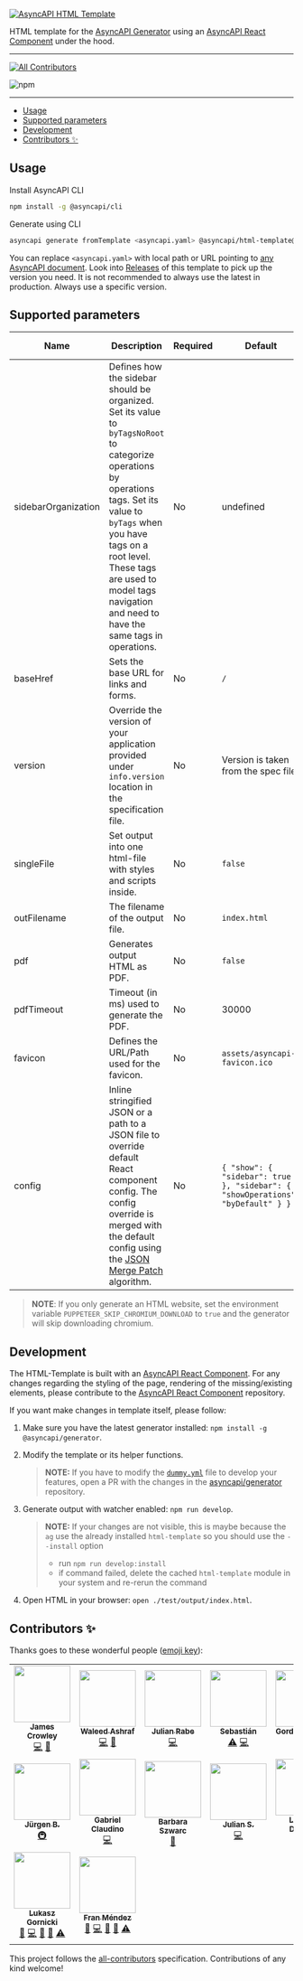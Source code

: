 [![AsyncAPI HTML Template](assets/github-repobanner-htmltemp.png)](https://www.asyncapi.com)

HTML template for the [AsyncAPI Generator](https://github.com/asyncapi/generator) using an [AsyncAPI React Component](https://github.com/asyncapi/asyncapi-react) under the hood.

---

<!-- ALL-CONTRIBUTORS-BADGE:START - Do not remove or modify this section -->
[![All Contributors](https://img.shields.io/badge/all_contributors-16-orange.svg?style=flat-square)](#contributors-)
<!-- ALL-CONTRIBUTORS-BADGE:END -->
![npm](https://img.shields.io/npm/dm/@asyncapi/html-template?style=flat-square)

---

<!-- toc is generated with GitHub Actions do not remove toc markers -->

<!-- toc -->

- [Usage](#usage)
- [Supported parameters](#supported-parameters)
- [Development](#development)
- [Contributors ✨](#contributors-)

<!-- tocstop -->

## Usage

Install AsyncAPI CLI

```bash
npm install -g @asyncapi/cli
```

Generate using CLI

```bash
asyncapi generate fromTemplate <asyncapi.yaml> @asyncapi/html-template@0.28.0
```

You can replace `<asyncapi.yaml>` with local path or URL pointing to [any AsyncAPI document](https://raw.githubusercontent.com/asyncapi/spec/master/examples/streetlights-kafka.yml).
Look into [Releases](/asyncapi/html-template/releases) of this template to pick up the version you need. It is not recommended to always use the latest in production. Always use a specific version.

## Supported parameters

| Name | Description | Required | Default | Allowed values | Example |
|---|---|---|---|---|---|
| sidebarOrganization | Defines how the sidebar should be organized. Set its value to `byTagsNoRoot` to categorize operations by operations tags. Set its value to `byTags` when you have tags on a root level. These tags are used to model tags navigation and need to have the same tags in operations. | No | undefined | `byTags`, `byTagsNoRoot` | `byTagsNoRoot` |
| baseHref | Sets the base URL for links and forms. | No | `/` | *Any* | `/docs` |
| version | Override the version of your application provided under `info.version` location in the specification file. | No | Version is taken from the spec file. | *Any* ([See Semver versioning](https://semver.org/)) | `1.0.0` |
| singleFile | Set output into one html-file with styles and scripts inside. | No | `false` | `true`,`false` | `true` |
| outFilename | The filename of the output file. | No | `index.html` | *Any* | `asyncapi.html` |
| pdf | Generates output HTML as PDF. | No | `false` | `true`, `false` | `true` |
| pdfTimeout | Timeout (in ms) used to generate the PDF. | No | 30000 | >=0 | 1000 |
| favicon | Defines the URL/Path used for the favicon. | No | `assets/asyncapi-favicon.ico` | Any valid favicon URL/Path. | `"https://studio.asyncapi.com/favicon.ico"` |
| config | Inline stringified JSON or a path to a JSON file to override default React component config. The config override is merged with the default config using the [JSON Merge Patch](https://tools.ietf.org/html/rfc7386) algorithm. | No | `{ "show": { "sidebar": true }, "sidebar": { "showOperations": "byDefault" } }` | [JSON config for the React component](https://github.com/asyncapi/asyncapi-react/blob/next/docs/configuration/config-modification.md#definition) | `{"show":{"sidebar":false}}` |

> **NOTE**: If you only generate an HTML website, set the environment variable `PUPPETEER_SKIP_CHROMIUM_DOWNLOAD` to `true` and the generator will skip downloading chromium.

## Development

The HTML-Template is built with an [AsyncAPI React Component](https://github.com/asyncapi/asyncapi-react). For any changes regarding the styling of the page, rendering of the missing/existing elements, please contribute to the [AsyncAPI React Component](https://github.com/asyncapi/asyncapi-react) repository.

If you want make changes in template itself, please follow:

1. Make sure you have the latest generator installed: `npm install -g @asyncapi/generator`.
1. Modify the template or its helper functions. 

    >**NOTE:** If you have to modify the [`dummy.yml`](https://github.com/asyncapi/generator/blob/master/test/docs/dummy.yml) file to develop your features, open a PR with the changes in the [asyncapi/generator](https://github.com/asyncapi/generator) repository.

1. Generate output with watcher enabled: `npm run develop`.
   
   >**NOTE:** If your changes are not visible, this is maybe because the `ag` use the already installed `html-template` so you should use the `--install` option
   > * run `npm run develop:install`
   > * if command failed, delete the cached `html-template` module in your system and re-rerun the command
   
1. Open HTML in your browser: `open ./test/output/index.html`.

## Contributors ✨

Thanks goes to these wonderful people ([emoji key](https://allcontributors.org/docs/en/emoji-key)):

<!-- ALL-CONTRIBUTORS-LIST:START - Do not remove or modify this section -->
<!-- prettier-ignore-start -->
<!-- markdownlint-disable -->
<table>
  <tr>
    <td align="center"><a href="https://www.jamescrowley.net"><img src="https://avatars1.githubusercontent.com/u/509533?v=4?s=100" width="100px;" alt=""/><br /><sub><b>James Crowley</b></sub></a><br /><a href="https://github.com/asyncapi/html-template/commits?author=jamescrowley" title="Code">💻</a> <a href="https://github.com/asyncapi/html-template/issues?q=author%3Ajamescrowley" title="Bug reports">🐛</a></td>
    <td align="center"><a href="https://waleedashraf.me/"><img src="https://avatars0.githubusercontent.com/u/8335457?v=4?s=100" width="100px;" alt=""/><br /><sub><b>Waleed Ashraf</b></sub></a><br /><a href="https://github.com/asyncapi/html-template/commits?author=WaleedAshraf" title="Code">💻</a> <a href="https://github.com/asyncapi/html-template/issues?q=author%3AWaleedAshraf" title="Bug reports">🐛</a></td>
    <td align="center"><a href="https://deltaeight.de"><img src="https://avatars1.githubusercontent.com/u/19175262?v=4?s=100" width="100px;" alt=""/><br /><sub><b>Julian Rabe</b></sub></a><br /><a href="https://github.com/asyncapi/html-template/commits?author=schw4rzlicht" title="Code">💻</a></td>
    <td align="center"><a href="https://github.com/sebastian-palma"><img src="https://avatars2.githubusercontent.com/u/11888191?v=4?s=100" width="100px;" alt=""/><br /><sub><b>Sebastián</b></sub></a><br /><a href="https://github.com/asyncapi/html-template/commits?author=sebastian-palma" title="Tests">⚠️</a> <a href="https://github.com/asyncapi/html-template/commits?author=sebastian-palma" title="Code">💻</a></td>
    <td align="center"><a href="https://github.com/GordeevArt"><img src="https://avatars2.githubusercontent.com/u/2003488?v=4?s=100" width="100px;" alt=""/><br /><sub><b>Gordeev Artem</b></sub></a><br /><a href="https://github.com/asyncapi/html-template/commits?author=GordeevArt" title="Code">💻</a></td>
    <td align="center"><a href="https://sa.watz.ky"><img src="https://avatars2.githubusercontent.com/u/7246741?v=4?s=100" width="100px;" alt=""/><br /><sub><b>Mitchell Sawatzky</b></sub></a><br /><a href="https://github.com/asyncapi/html-template/commits?author=bufutda" title="Code">💻</a></td>
    <td align="center"><a href="https://github.com/HashTalmiz"><img src="https://avatars0.githubusercontent.com/u/55018280?v=4?s=100" width="100px;" alt=""/><br /><sub><b>Talmiz Ahmed</b></sub></a><br /><a href="https://github.com/asyncapi/html-template/commits?author=HashTalmiz" title="Code">💻</a></td>
  </tr>
  <tr>
    <td align="center"><a href="https://www.linkedin.com/in/jbreitenbaumer/"><img src="https://avatars3.githubusercontent.com/u/683438?v=4?s=100" width="100px;" alt=""/><br /><sub><b>Jürgen B.</b></sub></a><br /><a href="#infra-juergenbr" title="Infrastructure (Hosting, Build-Tools, etc)">🚇</a></td>
    <td align="center"><a href="https://codepen.io/gabrielclaudino/"><img src="https://avatars2.githubusercontent.com/u/26636890?v=4?s=100" width="100px;" alt=""/><br /><sub><b>Gabriel Claudino</b></sub></a><br /><a href="https://github.com/asyncapi/html-template/commits?author=gabrielclaudino" title="Code">💻</a></td>
    <td align="center"><a href="https://github.com/bszwarc"><img src="https://avatars1.githubusercontent.com/u/17266942?v=4?s=100" width="100px;" alt=""/><br /><sub><b>Barbara Szwarc</b></sub></a><br /><a href="https://github.com/asyncapi/html-template/commits?author=bszwarc" title="Documentation">📖</a></td>
    <td align="center"><a href="https://github.com/Theiaz"><img src="https://avatars.githubusercontent.com/u/9378662?v=4?s=100" width="100px;" alt=""/><br /><sub><b>Julian S.</b></sub></a><br /><a href="https://github.com/asyncapi/html-template/commits?author=Theiaz" title="Code">💻</a></td>
    <td align="center"><a href="http://blog.ineat-conseil.fr/"><img src="https://avatars.githubusercontent.com/u/5501911?v=4?s=100" width="100px;" alt=""/><br /><sub><b>Ludovic Dussart</b></sub></a><br /><a href="https://github.com/asyncapi/html-template/commits?author=M3lkior" title="Code">💻</a></td>
    <td align="center"><a href="https://w3tec.ch"><img src="https://avatars.githubusercontent.com/u/1021324?v=4?s=100" width="100px;" alt=""/><br /><sub><b>David Weber</b></sub></a><br /><a href="https://github.com/asyncapi/html-template/commits?author=dweber019" title="Code">💻</a></td>
    <td align="center"><a href="https://github.com/magicmatatjahu"><img src="https://avatars.githubusercontent.com/u/20404945?v=4?s=100" width="100px;" alt=""/><br /><sub><b>Maciej Urbańczyk</b></sub></a><br /><a href="https://github.com/asyncapi/html-template/commits?author=magicmatatjahu" title="Code">💻</a> <a href="https://github.com/asyncapi/html-template/commits?author=magicmatatjahu" title="Tests">⚠️</a> <a href="https://github.com/asyncapi/html-template/issues?q=author%3Amagicmatatjahu" title="Bug reports">🐛</a> <a href="#maintenance-magicmatatjahu" title="Maintenance">🚧</a> <a href="https://github.com/asyncapi/html-template/pulls?q=is%3Apr+reviewed-by%3Amagicmatatjahu" title="Reviewed Pull Requests">👀</a></td>
  </tr>
  <tr>
    <td align="center"><a href="https://www.brainfart.dev/"><img src="https://avatars.githubusercontent.com/u/6995927?v=4?s=100" width="100px;" alt=""/><br /><sub><b>Lukasz Gornicki</b></sub></a><br /><a href="#maintenance-derberg" title="Maintenance">🚧</a> <a href="https://github.com/asyncapi/html-template/commits?author=derberg" title="Code">💻</a> <a href="https://github.com/asyncapi/html-template/issues?q=author%3Aderberg" title="Bug reports">🐛</a> <a href="https://github.com/asyncapi/html-template/pulls?q=is%3Apr+reviewed-by%3Aderberg" title="Reviewed Pull Requests">👀</a> <a href="https://github.com/asyncapi/html-template/commits?author=derberg" title="Tests">⚠️</a></td>
    <td align="center"><a href="http://www.fmvilas.com/"><img src="https://avatars.githubusercontent.com/u/242119?v=4?s=100" width="100px;" alt=""/><br /><sub><b>Fran Méndez</b></sub></a><br /><a href="#maintenance-fmvilas" title="Maintenance">🚧</a> <a href="https://github.com/asyncapi/html-template/commits?author=fmvilas" title="Code">💻</a> <a href="https://github.com/asyncapi/html-template/issues?q=author%3Afmvilas" title="Bug reports">🐛</a> <a href="https://github.com/asyncapi/html-template/pulls?q=is%3Apr+reviewed-by%3Afmvilas" title="Reviewed Pull Requests">👀</a> <a href="https://github.com/asyncapi/html-template/commits?author=fmvilas" title="Tests">⚠️</a></td>
  </tr>
</table>

<!-- markdownlint-restore -->
<!-- prettier-ignore-end -->

<!-- ALL-CONTRIBUTORS-LIST:END -->

This project follows the [all-contributors](https://github.com/all-contributors/all-contributors) specification. Contributions of any kind welcome!
